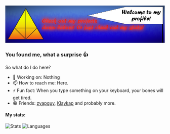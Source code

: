 [![Banner](https://github.com/RealKalsep/RealKalsep/blob/main/gitbanner.png?raw=true)](https://github.com/RealKalsep/RealKalsep)

### You found me, what a surprise 👍
So what do I do here?

- 🔭 Working on: Nothing
- 📫 How to reach me: Here.
- ⚡ Fun fact: When you type something on your keyboard, your bones will get tired.
- 😁 Friends: [zyapguy](https://github.com/zyapguy), [Klaykap](https://github.com/Klaykap) and probably more.

#### My stats:
![Stats](https://github-readme-stats.vercel.app/api?username=RealKalsep&show_icons=true&theme=vue)
![Languages](https://github-readme-stats.vercel.app/api/top-langs/?username=RealKalsep&layout=compact&theme=vue)
